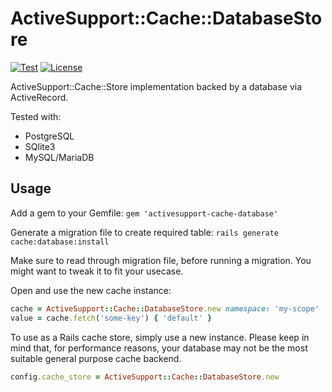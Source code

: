 # ActiveSupport::Cache::DatabaseStore

[![Test](https://github.com/bsm/activesupport-cache-database/actions/workflows/test.yml/badge.svg)](https://github.com/bsm/activesupport-cache-database/actions/workflows/test.yml)
[![License](https://img.shields.io/badge/License-Apache%202.0-blue.svg)](https://opensource.org/licenses/Apache-2.0)

ActiveSupport::Cache::Store implementation backed by a database via ActiveRecord.

Tested with:

- PostgreSQL
- SQlite3
- MySQL/MariaDB

## Usage
Add a gem to your Gemfile:
```gem 'activesupport-cache-database'```

Generate a migration file to create required table:
```rails generate cache:database:install```

Make sure to read through migration file, before running a migration. You might want to tweak it to fit your usecase.

Open and use the new cache instance:
```ruby
cache = ActiveSupport::Cache::DatabaseStore.new namespace: 'my-scope'
value = cache.fetch('some-key') { 'default' }
```

To use as a Rails cache store, simply use a new instance. Please keep in mind
that, for performance reasons, your database may not be the most suitable
general purpose cache backend.

```ruby
config.cache_store = ActiveSupport::Cache::DatabaseStore.new
```
